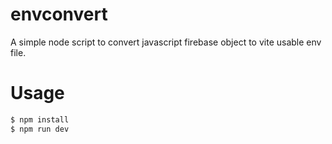 # envconvert

A simple node script to convert javascript firebase object to vite usable env file.

# Usage

```bash
$ npm install
$ npm run dev
```